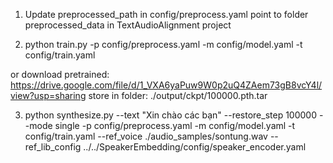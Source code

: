 1. Update preprocessed_path in config/preprocess.yaml point to folder preprocessed_data in TextAudioAlignment project

2. python train.py -p config/preprocess.yaml -m config/model.yaml -t config/train.yaml

or download pretrained: https://drive.google.com/file/d/1_VXA6yaPuw9W0p2uQ4ZAem73gB8vcY4l/view?usp=sharing
store in folder: ./output/ckpt/100000.pth.tar

3. python synthesize.py --text "Xin chào các bạn" --restore_step 100000 --mode single -p config/preprocess.yaml -m config/model.yaml -t config/train.yaml --ref_voice ./audio_samples/sontung.wav --ref_lib_config ../../SpeakerEmbedding/config/speaker_encoder.yaml 
